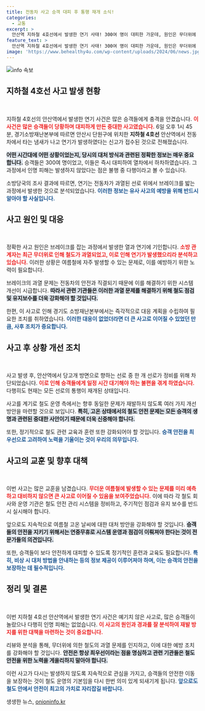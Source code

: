 ```yaml
---
title: 전동차 사고 승객 대피 후 통행 재개 소식!
categories:
  - 교통
excerpt: >
  안산역 지하철 4호선에서 발생한 연기 사태! 300여 명이 대피한 가운데, 원인은 무더위에 따른 선로 과열로 밝혀졌다. 다치지 않은 승객들의 긴급 상황 속으로 들어가 보세요!
feature_text: >
  안산역 지하철 4호선에서 발생한 연기 사태! 300여 명이 대피한 가운데, 원인은 무더위에 따른 선로 과열로 밝혀졌다. 다치지 않은 승객들의 긴급 상황 속으로 들어가 보세요!
image: 'https://www.behealthy4u.com/wp-content/uploads/2024/06/news.jpg'
---
```


<p><img src="https://www.behealthy4u.com/wp-content/uploads/2024/06/news.jpg" alt="info 속보" /></p>

<h2 data-ke-size="size26">지하철 4호선 사고 발생 현황</h2>

<p data-ke-size="size16">&nbsp;</p>

<p>지하철 4호선의 안산역에서 발생한 연기 사건은 많은 승객들에게 충격을 안겼습니다. <b><span style="color: #ee2323;">이 사건은 많은 승객들이 당황하며 대피하게 만든 중대한 사고였습니다.</span></b> 6일 오후 1시 45분, 경기소방재난본부에 따르면 안산시 단원구에 위치한 <b>지하철 4호선</b> 안산역에서 전동차에서 타는 냄새가 나고 연기가 발생하였다는 신고가 접수된 것으로 전해졌습니다. </p>

<p><b><span style="background-color: #21538527;">어떤 시간대에 어떤 상황이었는지, 당시의 대처 방식과 관련된 정확한 정보는 매우 중요합니다.</span></b> 승객들은 300여 명이었고, 이들은 즉시 대피하여 열차에서 하차하였습니다. 그 과정에서 인명 피해는 발생하지 않았다는 점은 불행 중 다행이라고 볼 수 있습니다. </p>

<p>소방당국의 조사 결과에 따르면, 연기는 전동차가 과열된 선로 위에서 브레이크를 밟는 과정에서 발생한 것으로 분석되었습니다. <b><span style="color: #1a5490;">이러한 정보는 유사 사고의 예방을 위해 반드시 알아야 할 사실입니다.</span></b> </p>

<h2 data-ke-size="size26">사고 원인 및 대응</h2>

<p data-ke-size="size16">&nbsp;</p>

<p>정확한 사고 원인은 브레이크를 잡는 과정에서 발생한 열과 연기에 기인합니다. <b><span style="color: #ee2323;">소방 관계자는 최근 무더위로 인해 철도가 과열되었고, 이로 인해 연기가 발생했으리라 분석하고 있습니다.</span></b> 이러한 상황은 여름철에 자주 발생할 수 있는 문제로, 이를 예방하기 위한 노력이 필요합니다. </p>

<p>브레이크의 과열 문제는 전동차의 안전과 직결되기 때문에 이를 해결하기 위한 시스템 개선이 시급합니다. <b><span style="background-color: #21538527;">따라서 관련 기관들은 이러한 과열 문제를 해결하기 위해 철도 점검 및 유지보수를 더욱 강화해야 할 것입니다.</span></b></p>

<p>한편, 이 사고로 인해 경기도 소방재난본부에서는 즉각적으로 대응 계획을 수립하여 필요한 조치를 취하였습니다. <b><span style="color: #1a5490;">이러한 대응이 없었더라면 더 큰 사고로 이어질 수 있었던 만큼, 사후 조치가 중요합니다.</span></b> </p>

<h2 data-ke-size="size26">사고 후 상황 개선 조치</h2>

<p data-ke-size="size16">&nbsp;</p>

<p>사고 발생 후, 안산역에서 당고개 방면으로 향하는 선로 중 한 개 선로가 정비를 위해 차단되었습니다. <b><span style="color: #ee2323;">이로 인해 승객들에게 일정 시간 대기해야 하는 불편을 겪게 하였습니다.</span></b> 다행히도 현재는 모든 선로의 통행이 재개된 상태입니다. </p>

<p>사고를 계기로 철도 운영 측에서는 향후 동일한 문제가 재발하지 않도록 여러 가지 개선 방안을 마련할 것으로 보입니다. <b><span style="background-color: #21538527;">특히, 고온 상태에서의 철도 안전 문제는 모든 승객의 생명과 관련된 중대한 사안이기 때문에 더욱 신중해야 합니다.</span></b> </p>

<p>또한, 정기적으로 철도 관련 교육과 훈련 또한 강화되어야 할 것입니다. <b><span style="color: #1a5490;">승객 안전을 최우선으로 고려하여 노력을 기울이는 것이 우리의 의무입니다.</span></b></p>

<h2 data-ke-size="size26">사고의 교훈 및 향후 대책</h2>

<p data-ke-size="size16">&nbsp;</p>

<p>이번 사고는 많은 교훈을 남겼습니다. <b><span style="color: #ee2323;">무더운 여름철에 발생할 수 있는 문제를 미리 예측하고 대비하지 않으면 큰 사고로 이어질 수 있음을 보여주었습니다.</span></b> 이에 따라 각 철도 회사와 운영 기관은 철도 안전 관리 시스템을 정비하고, 주기적인 점검과 유지 보수를 반드시 실시해야 합니다. </p>

<p>앞으로도 지속적으로 여름철 고온 날씨에 대한 대처 방안을 강화해야 할 것입니다. <b><span style="background-color: #21538527;">승객들의 안전을 지키기 위해서는 연중무휴로 시스템 운영과 점검이 이뤄져야 한다는 것이 전문가들의 의견입니다.</span></b> </p>

<p>또한, 승객들이 보다 안전하게 대피할 수 있도록 정기적인 훈련과 교육도 필요합니다. <b><span style="color: #1a5490;">특히, 비상 시 대처 방법을 안내하는 등의 정보 제공이 이루어져야 하며, 이는 승객의 안전을 보장하는 데 필수적입니다.</span></b></p>

<h2 data-ke-size="size26">정리 및 결론</h2>

<p data-ke-size="size16">&nbsp;</p>

<p>이번 지하철 4호선 안산역에서 발생한 연기 사건은 예기치 않은 사고로, 많은 승객들이 놀랐으나 다행히 인명 피해는 없었습니다. <b><span style="color: #ee2323;">이 사고의 원인과 경과를 잘 분석하여 재발 방지를 위한 대책을 마련하는 것이 중요합니다.</span></b> </p>

<p>리뷰와 분석을 통해, 무더위에 의한 철도의 과열 문제를 인지하고, 이에 대한 예방 조치를 강화해야 할 것입니다. <b><span style="background-color: #21538527;">안전은 항상 최우선이라는 점을 명심하고 관련 기관들은 철도 안전을 위한 노력을 게을리하지 말아야 합니다.</span></b></p>

<p>이런 사고가 다시는 발생하지 않도록 지속적으로 관심을 가지고, 승객들의 안전한 이동을 보장하는 것이 철도 운영의 기본임을 다시 한번 의미 있게 되새기게 됩니다. <b><span style="color: #1a5490;">앞으로도 철도 안에서 안전이 최고의 가치로 자리잡길 바랍니다.</span></b></p>
생생한 뉴스, <a href="https://onioninfo.kr" rel="dofollow">onioninfo.kr</a>


